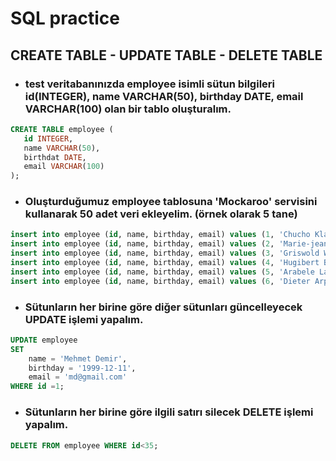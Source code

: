 # SQL practice
## CREATE TABLE - UPDATE TABLE - DELETE TABLE 
- ### test veritabanınızda employee isimli sütun bilgileri id(INTEGER), name VARCHAR(50), birthday DATE, email VARCHAR(100) olan bir tablo oluşturalım.
 ```sql
CREATE TABLE employee (
	id INTEGER,
	name VARCHAR(50),
	birthdat DATE,
	email VARCHAR(100)
);
```
- ### Oluşturduğumuz employee tablosuna 'Mockaroo' servisini kullanarak 50 adet veri ekleyelim. (örnek olarak 5 tane)
 ```sql
insert into employee (id, name, birthday, email) values (1, 'Chucho Klaes', '1940-04-22', 'cklaes0@linkedin.com');
insert into employee (id, name, birthday, email) values (2, 'Marie-jeanne Rotham', '1913-02-23', 'mrotham1@ucsd.edu');
insert into employee (id, name, birthday, email) values (3, 'Griswold Wrathall', '1929-12-20', 'gwrathall2@twitter.com');
insert into employee (id, name, birthday, email) values (4, 'Hugibert Baldrick', '1956-05-20', 'hbaldrick3@cdc.gov');
insert into employee (id, name, birthday, email) values (5, 'Arabele Larking', '1946-02-02', 'alarking4@w3.org');
insert into employee (id, name, birthday, email) values (6, 'Dieter Arpe', '1976-09-28', 'darpe5@com.com');
```
- ### Sütunların her birine göre diğer sütunları güncelleyecek UPDATE işlemi yapalım.
```sql
UPDATE employee
SET
	name = 'Mehmet Demir',
	birthday = '1999-12-11',
	email = 'md@gmail.com'
WHERE id =1;
```
- ### Sütunların her birine göre ilgili satırı silecek DELETE işlemi yapalım.
```sql
DELETE FROM employee WHERE id<35;
```